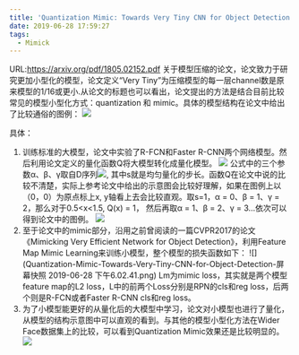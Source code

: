 ```yaml
---
title: 'Quantization Mimic: Towards Very Tiny CNN for Object Detection'
date: 2019-06-28 17:59:27
tags:
  - Mimick
---
```

URL:https://arxiv.org/pdf/1805.02152.pdf
关于模型压缩的论文，论文致力于研究更加小型化的模型，论文定义“Very Tiny”为压缩模型的每一层channel数是原来模型的1/16或更小.从论文的标题也可以看出，论文提出的方法是结合目前比较常见的模型小型化方式：quantization 和 mimic。具体的模型结构在论文中给出了比较通俗的图例：
![](Quantization-Mimic-Towards-Very-Tiny-CNN-for-Object-Detection-image002.png)

具体：
1. 训练标准的大模型，论文中实验了R-FCN和Faster R-CNN两个网络模型。然后利用论文定义的量化函数Q将大模型转化成量化模型。
![](Quantization-Mimic-Towards-Very-Tiny-CNN-for-Object-Detection-image003.png)
公式中的三个参数α、β、γ取自D序列![](Quantization-Mimic-Towards-Very-Tiny-CNN-for-Object-Detection-image004.png), 其中s就是均匀量化的步长。函数Q在论文中说的比较不清楚，实际上参考论文中给出的示意图会比较好理解，如果在图例上以（0，0）为原点标上x, y轴看上去会比较直观。取s=1，α = 0、β = 1、γ = 2，那么对于0.5<x<1.5, Q(x) = 1， 然后再取α = 1、β = 2、γ = 3…依次可以得到论文中的图例。
![](Quantization-Mimic-Towards-Very-Tiny-CNN-for-Object-Detection-image005.png)
2. 至于论文中的mimic部分，沿用之前曾阅读的一篇CVPR2017的论文《Mimicking Very Efficient Network for Object Detection》，利用Feature Map Mimic Learning来训练小模型，整个模型的损失函数如下：
![](Quantization-Mimic-Towards-Very-Tiny-CNN-for-Object-Detection-屏幕快照 2019-06-28 下午6.02.41.png)
Lm为mimic loss，其实就是两个模型feature map的L2 loss，L中的前两个Loss分别是RPN的cls和reg loss，后两个则是R-FCN或者Faster R-CNN cls和reg loss。
3. 为了小模型能更好的从量化后的大模型中学习，论文对小模型也进行了量化，从模型的结构示意图中可以直观的看到。与其他的模型小型化方法在Wider Face数据集上的比较，可以看到Quantization Mimic效果还是比较明显的。
![](Quantization-Mimic-Towards-Very-Tiny-CNN-for-Object-Detection-image007.png)
